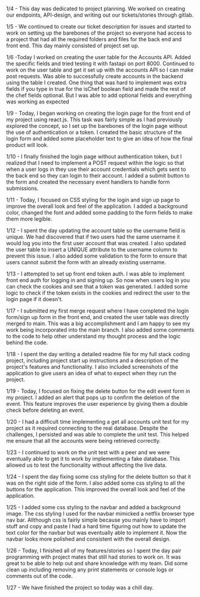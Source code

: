 1/4 - This day was dedicated to project planning. We worked on creating our endpoints, API-design, and writing out our tickets/stories through gitlab.

1/5 - We continued to create our ticket description for issues and started to work on setting up the barebones of the project so everyone had access to a project that had all the required folders and files for the back end and front end. This day mainly consisted of project set up.

1/6 -Today I worked on creating the user table for the Accounts API. Added the specific fields and tried testing it with fastapi on port 8000. Continued to work on the user table and get it set up with the accounts API so I can make post requests. Was able to successfully create accounts in the backend using the table I created. One thing that was hard to implement was extra fields if you type in true for the isChef boolean field and made the rest of the chef fields optional. But I was able to add optional fields and everything was working as expected

1/9 - Today, I began working on creating the login page for the front end of my project using react.js. This task was fairly simple as I had previously explored the concept, so I set up the barebones of the login page without the use of authentication or a token. I created the basic structure of the login form and added some placeholder text to give an idea of how the final product will look.

1/10 - I finally finished the login page without authentication token, but I realized that I need to implement a POST request within the logic so that when a user logs in they use their account credentials which gets sent to the back end so they can login to their account. I added a submit button to the form and created the necessary event handlers to handle form submissions.

1/11 - Today, I focused on CSS styling for the login and sign up page to improve the overall look and feel of the application. I added a background color, changed the font and added some padding to the form fields to make them more legible.

1/12 - I spent the day updating the account table so the username field is unique. We had discovered that if two users had the same username it would log you into the first user account that was created. I also updated the user table to insert a UNIQUE attribute to the username column to prevent this issue. I also added some validation to the form to ensure that users cannot submit the form with an already existing username.

1/13 - I attempted to set up front end token auth. I was able to implement front end auth for logging in and signing up. So now when users log in you can check the cookies and see that a token was generated. I added some logic to check if the token exists in the cookies and redirect the user to the login page if it doesn't.

1/17 - I submitted my first merge request where I have completed the login form/sign up form in the front end, and created the user table was directly merged to main. This was a big accomplishment and I am happy to see my work being incorporated into the main branch. I also added some comments to the code to help other understand my thought process and the logic behind the code.

1/18 - I spent the day writing a detailed readme file for my full stack coding project, including project start up instructions and a description of the project's features and functionality. I also included screenshots of the application to give users an idea of what to expect when they run the project.

1/19 - Today, I focused on fixing the delete button for the edit event form in my project. I added an alert that pops up to confirm the deletion of the event. This feature improves the user experience by giving them a double check before deleting an event.

1/20 - I had a difficult time implementing a get all accounts unit test for my project as it required connecting to the real database. Despite the challenges, I persisted and was able to complete the unit test. This helped me ensure that all the accounts were being retrieved correctly.

1/23 - I continued to work on the unit test with a peer and we were eventually able to get it to work by implementing a fake database. This allowed us to test the functionality without affecting the live data.

1/24 - I spent the day fixing some css styling for the delete button so that it was on the right side of the form. I also added some css styling to all the buttons for the application. This improved the overall look and feel of the application.

1/25 - I added some css styling to the navbar and added a background image. The css styling I used for the navbar mimicked a netflix browser type nav bar. Allthough css is fairly simple because you mainly have to import stuff and copy and paste I had a hard time figuring out how to update the text color for the navbar but was eventually able to implement it. Now the navbar looks more polished and consistent with the overall design.

1/26 - Today, I finished all of my features/stories so I spent the day pair programming with project mates that still had stories to work on. It was great to be able to help out and share knowledge with my team. Did some clean up including removing any print statements or console logs or comments out of the code.

1/27 - We have finished the project so today was a chill day.
